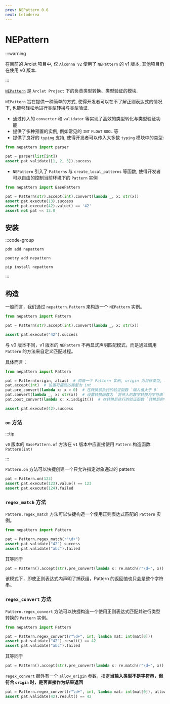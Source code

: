 ```yaml
---
prev: NEPattern 0.6
next: Letoderea
---
```


# NEPattern

:::warning

在目前的 Arclet 项目中, 仅 `Alconna V2` 使用了 `NEPattern` 的 v1 版本, 其他项目仍在使用 v0 版本.

:::

[`NEPattern`](https://github.com/ArcletProject/NEPattern) 是 `Arclet Project` 下的负责类型转换、类型验证的模块.

`NEPattern` 旨在提供一种简单的方式, 使得开发者可以在不了解正则表达式的情况下, 也能够轻松地进行类型转换与类型验证.

- 通过传入的 `converter` 和 `validator` 等实现了高效的类型转化与类型验证功能
- 提供了多种预置的实例, 例如常见的 `INT` `FLOAT` `BOOL` 等
- 提供了良好的 `typing` 支持, 使得开发者可以传入大多数 `typing` 模块中的类型:

```python
from nepattern import parser

pat = parser(list[int])
assert pat.validate([1, 2, 3]).success
```

- `NEPattern` 引入了 `Patterns` 与 `create_local_patterns` 等函数, 使得开发者可以自由的控制当前环境下的 `Pattern` 实例


```python
from nepattern import BasePattern

pat = Pattern(str).accept(int).convert(lambda _, x: str(x))
assert pat.execute(13).success
assert pat.execute(42).value() == '42'
assert not pat << 13.0
```

## 安装

:::code-group
```bash:no-line-numbers [pdm]
pdm add nepattern
```

```bash:no-line-numbers [poetry]
poetry add nepattern
```

```bash:no-line-numbers [pip]
pip install nepattern
```

:::

## 构造

一般而言，我们通过 `nepattern.Pattern` 来构造一个 `NEPattern` 实例。

```python
from nepattern import Pattern

pat = Pattern(str).accept(int).convert(lambda _, x: str(x))

assert pat.execute("42").success
```

与 v0 版本不同，v1 版本的 `NEPattern` 不再显式声明匹配模式，而是通过调用 `Pattern` 的方法来自定义匹配过程。

具体而言：

```python
from nepattern import Pattern

pat = Pattern(origin, alias)  # 构造一个 Pattern 实例, origin 为目标类型, alias 为别名
pat.accept(int)  # 设置可接受的类型为 int
pat.pre_convert(lambda x: x > 0)  # 在转换前执行的验证函数 `输入值大于 0`
pat.convert(lambda _, x: str(x))  # 设置转换函数为 `将传入的数字转换为字符串`
pat.post_convert(lambda x: x.isdigit())  # 在转换后执行的验证函数 `转换后的字符串仅包含数字`

assert pat.execute(42).success
```

### `on` 方法

:::tip 

`v0` 版本的 `BasePattern.of` 方法在 `v1` 版本中应直接使用 `Pattern` 构造函数: `Pattern(int)`

:::

`Pattern.on` 方法可以快捷创建一个只允许指定对象通过的 pattern:

```python
pat = Pattern.on(123)
assert pat.execute(123).value() == 123
assert pat.execute(124).failed
```

### `regex_match` 方法

`Pattern.regex_match` 方法可以快捷构造一个使用正则表达式匹配的 `Pattern` 实例。

```python
from nepattern import Pattern

pat = Pattern.regex_match(r"\d+")
assert pat.validate("42").success
assert pat.validate("abc").failed
```

其等同于

```python
pat = Pattern().accept(str).pre_convert(lambda x: re.match(r"\d+", x))
```

该模式下，即使正则表达式内声明了捕获组，Pattern 的返回值也只会是整个字符串。


### `regex_convert` 方法

`Pattern.regex_convert` 方法可以快捷构造一个使用正则表达式匹配并进行类型转换的 `Pattern` 实例。

```python
from nepattern import Pattern

pat = Pattern.regex_convert(r"\d+", int, lambda mat: int(mat[0]))
assert pat.validate("42").result() == 42
assert pat.validate("abc").failed
```

其等同于

```python
pat = Pattern().accept(str).pre_convert(lambda x: re.match(r"\d+", x)).convert(lambda _, x: int(x))  # 实际情况下，匹配和转换都是在 convert 中完成的
```

`regex_convert` 额外有一个 `allow_origin` 参数，指定**当输入类型不是字符串，但符合 `origin` 时，是否直接作为结果返回**

```python
pat = Pattern.regex_convert(r"\d+", int, lambda mat: int(mat[0]), allow_origin=True)
assert pat.validate(42).result() == 42
```


